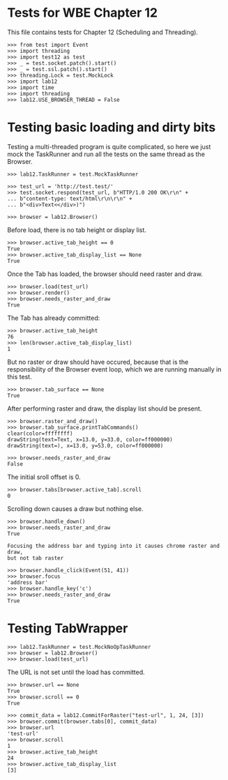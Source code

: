 Tests for WBE Chapter 12
========================

This file contains tests for Chapter 12 (Scheduling and Threading).

	>>> from test import Event
    >>> import threading
    >>> import test12 as test
    >>> _ = test.socket.patch().start()
    >>> _ = test.ssl.patch().start()
    >>> threading.Lock = test.MockLock
    >>> import lab12
    >>> import time
    >>> import threading
    >>> lab12.USE_BROWSER_THREAD = False

Testing basic loading and dirty bits
====================================

Testing a multi-threaded program is quite complicated, so here we just mock
the TaskRunner and run all the tests on the same thread as the Browser.

	>>> lab12.TaskRunner = test.MockTaskRunner

    >>> test_url = 'http://test.test/'
    >>> test.socket.respond(test_url, b"HTTP/1.0 200 OK\r\n" +
    ... b"content-type: text/html\r\n\r\n" +
    ... b"<div>Text<</div>)")

    >>> browser = lab12.Browser()

Before load, there is no tab height or display list.

	>>> browser.active_tab_height == 0
	True
    >>> browser.active_tab_display_list == None
    True

Once the Tab has loaded, the browser should need raster and draw.

    >>> browser.load(test_url)
    >>> browser.render()
    >>> browser.needs_raster_and_draw
    True

The Tab has already committed:

	>>> browser.active_tab_height
	76
    >>> len(browser.active_tab_display_list)
    1

But no raster or draw should have occured, because that is the responsibility
of the Browser event loop, which we are running manually in this test.

    >>> browser.tab_surface == None
    True

After performing raster and draw, the display list should be present.

    >>> browser.raster_and_draw()
    >>> browser.tab_surface.printTabCommands()
    clear(color=ffffffff)
    drawString(text=Text, x=13.0, y=33.0, color=ff000000)
    drawString(text=), x=13.0, y=53.0, color=ff000000)

    >>> browser.needs_raster_and_draw
    False

The initial sroll offset is 0.

    >>> browser.tabs[browser.active_tab].scroll
    0

Scrolling down causes a draw but nothing else.

    >>> browser.handle_down()
    >>> browser.needs_raster_and_draw
    True

    Focusing the address bar and typing into it causes chrome raster and draw,
    but not tab raster

    >>> browser.handle_click(Event(51, 41))
    >>> browser.focus
    'address bar'
    >>> browser.handle_key('c')
    >>> browser.needs_raster_and_draw
    True

Testing TabWrapper
==================

	>>> lab12.TaskRunner = test.MockNoOpTaskRunner
    >>> browser = lab12.Browser()
    >>> browser.load(test_url)

 The URL is not set until the load has committed.

    >>> browser.url == None
    True
    >>> browser.scroll == 0
    True

    >>> commit_data = lab12.CommitForRaster("test-url", 1, 24, [3])
    >>> browser.commit(browser.tabs[0], commit_data)
    >>> browser.url
    'test-url'
    >>> browser.scroll
    1
    >>> browser.active_tab_height
    24
    >>> browser.active_tab_display_list
    [3]
